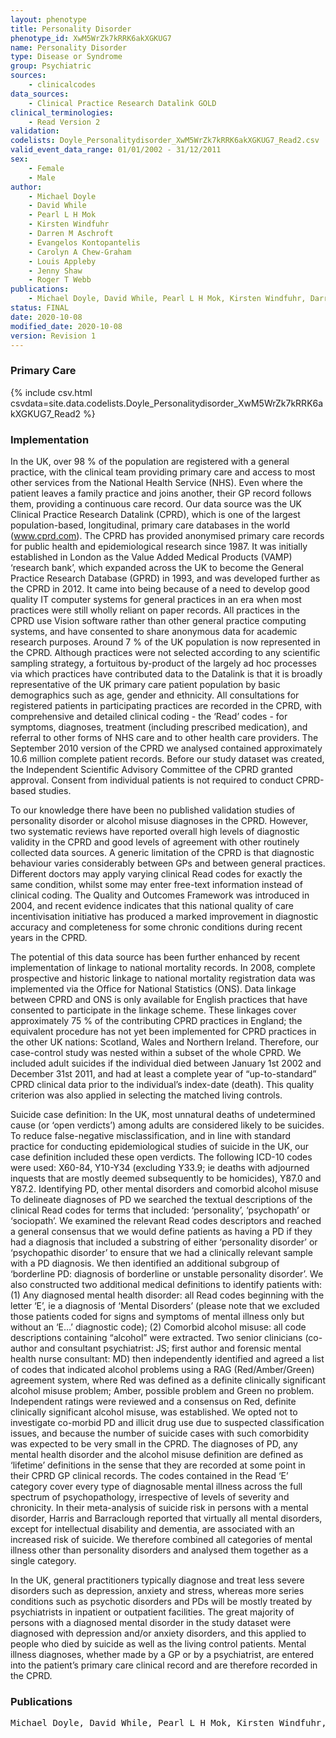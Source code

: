 ```yaml
---
layout: phenotype
title: Personality Disorder
phenotype_id: XwM5WrZk7kRRK6akXGKUG7
name: Personality Disorder
type: Disease or Syndrome
group: Psychiatric
sources: 
    - clinicalcodes
data_sources:
    - Clinical Practice Research Datalink GOLD
clinical_terminologies:
    - Read Version 2
validation:
codelists: Doyle_Personalitydisorder_XwM5WrZk7kRRK6akXGKUG7_Read2.csv
valid_event_data_range: 01/01/2002 - 31/12/2011
sex:
    - Female
    - Male
author:
    - Michael Doyle
    - David While
    - Pearl L H Mok
    - Kirsten Windfuhr
    - Darren M Aschroft
    - Evangelos Kontopantelis
    - Carolyn A Chew-Graham
    - Louis Appleby
    - Jenny Shaw
    - Roger T Webb
publications:
    - Michael Doyle, David While, Pearl L H Mok, Kirsten Windfuhr, Darren M. Ashcroft, Evangelos Kontopantelis, Carolyn A Chew-Graham, Lous Appleby, Jenny Shaw, Roger T Webb, Suicide risk in primary care patients diagnosed with a personality disorder a nested case control study. BMC Family Practice, 17(106), 2016.
status: FINAL
date: 2020-10-08
modified_date: 2020-10-08
version: Revision 1
---
```


### Primary Care

{% include csv.html csvdata=site.data.codelists.Doyle_Personalitydisorder_XwM5WrZk7kRRK6akXGKUG7_Read2 %}

### Implementation

In the UK, over 98 % of the population are registered with a general practice, with the clinical team providing primary care and access to most other services from the National Health Service (NHS). Even where the patient leaves a family practice and joins another, their GP record follows them, providing a continuous care record. Our data source was the UK Clinical Practice Research Datalink (CPRD), which is one of the largest population-based, longitudinal, primary care databases in the world (www.cprd.com). The CPRD has provided anonymised primary care records for public health and epidemiological research since 1987. It was initially established in London as the Value Added Medical Products (VAMP) ‘research bank’, which expanded across the UK to become the General Practice Research Database (GPRD) in 1993, and was developed further as the CPRD in 2012. It came into being because of a need to develop good quality IT computer systems for general practices in an era when most practices were still wholly reliant on paper records. All practices in the CPRD use Vision software rather than other general practice computing systems, and have consented to share anonymous data for academic research purposes. Around 7 % of the UK population is now represented in the CPRD. Although practices were not selected according to any scientific sampling strategy, a fortuitous by-product of the largely ad hoc processes via which practices have contributed data to the Datalink is that it is broadly representative of the UK primary care patient population by basic demographics such as age, gender and ethnicity. All consultations for registered patients in participating practices are recorded in the CPRD, with comprehensive and detailed clinical coding - the ‘Read’ codes - for symptoms, diagnoses, treatment (including prescribed medication), and referral to other forms of NHS care and to other health care providers. The September 2010 version of the CPRD we analysed contained approximately 10.6 million complete patient records. Before our study dataset was created, the Independent Scientific Advisory Committee of the CPRD granted approval. Consent from individual patients is not required to conduct CPRD-based studies.

To our knowledge there have been no published validation studies of personality disorder or alcohol misuse diagnoses in the CPRD. However, two systematic reviews have reported overall high levels of diagnostic validity in the CPRD and good levels of agreement with other routinely collected data sources. A generic limitation of the CPRD is that diagnostic behaviour varies considerably between GPs and between general practices. Different doctors may apply varying clinical Read codes for exactly the same condition, whilst some may enter free-text information instead of clinical coding. The Quality and Outcomes Framework was introduced in 2004, and recent evidence indicates that this national quality of care incentivisation initiative has produced a marked improvement in diagnostic accuracy and completeness for some chronic conditions during recent years in the CPRD.

The potential of this data source has been further enhanced by recent implementation of linkage to national mortality records. In 2008, complete prospective and historic linkage to national mortality registration data was implemented via the Office for National Statistics (ONS). Data linkage between CPRD and ONS is only available for English practices that have consented to participate in the linkage scheme. These linkages cover approximately 75 % of the contributing CPRD practices in England; the equivalent procedure has not yet been implemented for CPRD practices in the other UK nations: Scotland, Wales and Northern Ireland. Therefore, our case-control study was nested within a subset of the whole CPRD. We included adult suicides if the individual died between January 1st 2002 and December 31st 2011, and had at least a complete year of “up-to-standard” CPRD clinical data prior to the individual’s index-date (death). This quality criterion was also applied in selecting the matched living controls.

Suicide case definition:
In the UK, most unnatural deaths of undetermined cause (or ‘open verdicts’) among adults are considered likely to be suicides. To reduce false-negative misclassification, and in line with standard practice for conducting epidemiological studies of suicide in the UK, our case definition included these open verdicts. The following ICD-10 codes were used: X60-84, Y10-Y34 (excluding Y33.9; ie deaths with adjourned inquests that are mostly deemed subsequently to be homicides), Y87.0 and Y87.2. Identifying PD, other mental disorders and comorbid alcohol misuse To delineate diagnoses of PD we searched the textual descriptions of the clinical Read codes for terms that included: ‘personality’, ‘psychopath’ or ‘sociopath’. We examined the relevant Read codes descriptors and reached a general consensus that we would define patients as having a PD if they had a diagnosis that included a substring of either ‘personality disorder’ or ‘psychopathic disorder’ to ensure that we had a clinically relevant sample with a PD diagnosis. We then identified an additional subgroup of ‘borderline PD: diagnosis of borderline or unstable personality disorder’.  We also constructed two additional medical definitions to identify patients with: (1) Any diagnosed mental health disorder: all Read codes beginning with the letter ‘E’, ie a diagnosis of ‘Mental Disorders’ (please note that we excluded those patients coded for signs and symptoms of mental illness only but without an ‘E…’ diagnostic code); (2) Comorbid alcohol misuse: all code descriptions containing “alcohol” were extracted. Two senior clinicians (co-author and consultant psychiatrist: JS; first author and forensic mental health nurse consultant: MD) then independently identified and agreed a list of codes that indicated alcohol problems using a RAG (Red/Amber/Green) agreement system, where Red was defined as a definite clinically significant alcohol misuse problem; Amber, possible problem and Green no problem. Independent ratings were reviewed and a consensus on Red, definite clinically significant alcohol misuse, was established. We opted not to investigate co-morbid PD and illicit drug use due to suspected classification issues, and because the number of suicide cases with such comorbidity was expected to be very small in the CPRD. The diagnoses of PD, any mental health disorder and the alcohol misuse definition are defined as ‘lifetime’ definitions in the sense that they are recorded at some point in their CPRD GP clinical records. The codes contained in the Read ‘E’ category cover every type of diagnosable mental illness across the full spectrum of psychopathology, irrespective of levels of severity and chronicity. In their meta-analysis of suicide risk in persons with a mental disorder, Harris and Barraclough reported that virtually all mental disorders, except for intellectual disability and dementia, are associated with an increased risk of suicide. We therefore combined all categories of mental illness other than personality disorders and analysed them together as a single category.

In the UK, general practitioners typically diagnose and treat less severe disorders such as depression, anxiety and stress, whereas more series conditions such as psychotic disorders and PDs will be mostly treated by psychiatrists in inpatient or outpatient facilities. The great majority of persons with a diagnosed mental disorder in the study dataset were diagnosed with depression and/or anxiety disorders, and this applied to people who died by suicide as well as the living control patients. Mental illness diagnoses, whether made by a GP or by a psychiatrist, are entered into the patient’s primary care clinical record and are therefore recorded in the CPRD.

### Publications

<pre>
Michael Doyle, David While, Pearl L H Mok, Kirsten Windfuhr, Darren M. Ashcroft, Evangelos Kontopantelis, Carolyn A Chew-Graham, Lous Appleby, Jenny Shaw, Roger T Webb, Suicide risk in primary care patients diagnosed with a personality disorder a nested case control study. BMC Family Practice, 17(106), 2016.
</pre>
